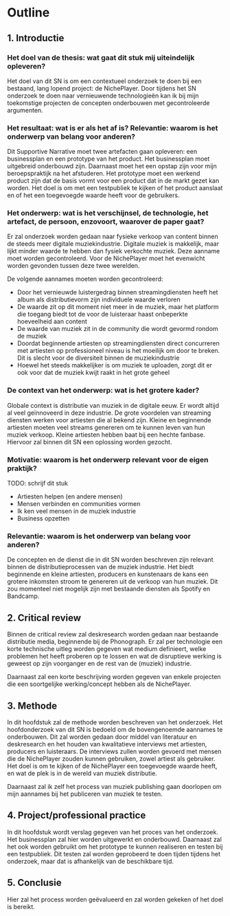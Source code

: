 # Outline

## 1. Introductie

### Het doel van de thesis: wat gaat dit stuk mij uiteindelijk opleveren?

Het doel van dit SN is om een contextueel onderzoek te doen bij een bestaand, lang lopend project: de NichePlayer. Door tijdens het SN onderzoek te doen naar vernieuwende technologieën kan ik bij mijn toekomstige projecten de concepten onderbouwen met gecontroleerde argumenten.

### Het resultaat: wat is er als het af is? Relevantie: waarom is het onderwerp van belang voor anderen?

Dit Supportive Narrative moet twee artefacten gaan opleveren: een businessplan en een prototype van het product. Het businessplan moet uitgebreid onderbouwd zijn. Daarnaast moet het een opstap zijn voor mijn beroepspraktijk na het afstuderen. Het prototype moet een werkend product zijn dat de basis vormt voor een product dat in de markt gezet kan worden. Het doel is om met een testpubliek te kijken of het product aanslaat en of het een toegevoegde waarde heeft voor de gebruikers.

### Het onderwerp: wat is het verschijnsel, de technologie, het artefact, de persoon, enzovoort, waarover de paper gaat?

Er zal onderzoek worden gedaan naar fysieke verkoop van content binnen de steeds meer digitale muziekindustrie. Digitale muziek is makkelijk, maar lijkt minder waarde te hebben dan fysiek verkochte muziek. Deze aanname moet worden gecontroleerd. Voor de NichePlayer moet het evenwicht worden gevonden tussen deze twee werelden.

De volgende aannames moeten worden gecontroleerd:

- Door het vernieuwde luistergedrag binnen streamingdiensten heeft het album als distributievorm zijn individuele waarde verloren
- De waarde zit op dit moment niet meer in de muziek, maar het platform die toegang biedt tot de voor de luisteraar haast onbeperkte hoeveelheid aan content
- De waarde van muziek zit in de community die wordt gevormd rondom de muziek
- Doordat beginnende artiesten op streamingdiensten direct concurreren met artiesten op professioneel niveau is het moeilijk om door te breken. Dit is slecht voor de diversiteit binnen de muziekindustrie
- Hoewel het steeds makkelijker is om muziek te uploaden, zorgt dit er ook voor dat de muziek kwijt raakt in het grote geheel

### De context van het onderwerp: wat is het grotere kader?

Globale context is distributie van muziek in de digitale eeuw. Er wordt altijd al veel geïnnoveerd in deze industrie. De grote voordelen van streaming diensten werken voor artiesten die al bekend zijn. Kleine en beginnende artiesten moeten veel streams genereren om te kunnen leven van hun muziek verkoop. Kleine artiesten hebben baat bij een hechte fanbase. Hiervoor zal binnen dit SN een oplossing worden gezocht.

### Motivatie: waarom is het onderwerp relevant voor de eigen praktijk?

TODO: schrijf dit stuk

- Artiesten helpen (en andere mensen)
- Mensen verbinden en communities vormen
- Ik ken veel mensen in de muziek industrie
- Business opzetten

### Relevantie: waarom is het onderwerp van belang voor anderen?

De concepten en de dienst die in dit SN worden beschreven zijn relevant binnen de distributieprocessen van de muziek industrie. Het biedt beginnende en kleine artiesten, producers en kunstenaars de kans een grotere inkomsten stroom te genereren uit de verkoop van hun muziek. Dit zou momenteel niet mogelijk zijn met bestaande diensten als Spotify en Bandcamp.

## 2. Critical review

Binnen de critical review zal deskresearch worden gedaan naar bestaande distributie media, beginnende bij de Phonograph. Er zal per technologie een korte technische uitleg worden gegeven wat medium definieert, welke problemen het heeft proberen op te lossen en wat de disruptieve werking is geweest op zijn voorganger en de rest van de (muziek) industrie.

Daarnaast zal een korte beschrijving worden gegeven van enkele projecten die een soortgelijke werking/concept hebben als de NichePlayer.

## 3. Methode

In dit hoofdstuk zal de methode worden beschreven van het onderzoek. Het hoofdonderzoek van dit SN is bedoeld om de bovengenoemde aannames te onderbouwen. Dit zal worden gedaan door middel van literatuur en deskresearch en het houden van kwalitatieve interviews met artiesten, producers en luisteraars. De interviews zullen worden gevoerd met mensen die de NichePlayer zouden kunnen gebruiken, zowel artiest als gebruiker. Het doel is om te kijken of de NichePlayer een toegevoegde waarde heeft, en wat de plek is in de wereld van muziek distributie.

Daarnaast zal ik zelf het process van muziek publishing gaan doorlopen om mijn aannames bij het publiceren van muziek te testen.

## 4. Project/professional practice

In dit hoofdstuk wordt verslag gegeven van het proces van het onderzoek. Het businessplan zal hier worden uitgewerkt en onderbouwd. Daarnaast zal het ook worden gebruikt om het prototype te kunnen realiseren en testen bij een testpubliek. Dit testen zal worden geprobeerd te doen tijden tijdens het onderzoek, maar dat is afhankelijk van de beschikbare tijd.

## 5. Conclusie

Hier zal het process worden geëvalueerd en zal worden gekeken of het doel is bereikt.
